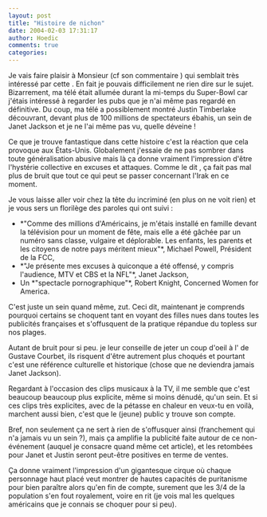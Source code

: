 ```yaml
---
layout: post
title: "Histoire de nichon"
date: 2004-02-03 17:31:17
author: Hoedic
comments: true
categories: 
---
```



Je vais faire plaisir à Monsieur  (cf son commentaire ) qui semblait très intéressé par cette . En fait je pouvais difficilement ne rien dire sur le sujet. Bizarrement, ma télé était allumée durant la mi-temps du Super-Bowl car j'étais intéressé à regarder les pubs  que je n'ai même pas regardé en définitive. Du coup, ma télé a possiblement montré Justin Timberlake découvrant, devant plus de 100 millions de spectateurs ébahis, un sein de Janet Jackson et je ne l'ai même pas vu, quelle déveine !

Ce que je trouve fantastique dans cette histoire c'est la réaction que cela provoque aux États-Unis. Globalement j'essaie de ne pas sombrer dans toute généralisation abusive mais là ça donne vraiment l'impression d'être l'hystérie collective en excuses et attaques. Comme le dit , ça fait pas mal plus de bruit que tout ce qui peut se passer concernant l'Irak en ce moment.

Je vous laisse aller voir chez  la tête du  incriminé (en plus on ne voit rien) et je vous sers un florilège des paroles qui ont suivi :
<ul>
<li>*"Comme des millions d'Américains, je m'étais installé en famille devant la télévision pour un moment de fête, mais elle a été gâchée par un numéro sans classe, vulgaire et déplorable. Les enfants, les parents et les citoyens de notre pays méritent mieux"*, Michael Powell, Président de la FCC,</li>
<li>*"Je présente mes excuses à quiconque a été offensé, y compris l'audience, MTV et CBS et la NFL"*, Janet Jackson,</li>
<li> Un *"spectacle pornographique"*, Robert Knight,  Concerned Women for America.</li>
</ul>

C'est juste un sein quand même, zut. Ceci dit, maintenant je comprends pourquoi certains se choquent tant en voyant des filles nues dans toutes les publicités françaises et s'offusquent de la pratique répandue du topless sur nos plages.

Autant de bruit pour si peu. je leur conseille de jeter un coup d'oeil à l' de Gustave Courbet, ils risquent d'être autrement plus choqués et pourtant c'est une référence culturelle et historique (chose que ne deviendra jamais Janet Jackson).

Regardant à l'occasion des clips musicaux à la TV, il me semble que c'est beaucoup beaucoup plus explicite, même si moins dénudé, qu'un sein. Et si ces clips très explicites, avec de la pétasse en chaleur en veux-tu en voilà, marchent aussi bien, c'est que le (jeune) public y trouve son compte.

Bref, non seulement ça ne sert à rien de s'offusquer ainsi (franchement qui n'a jamais vu un sein ?), mais ça amplifie la publicité faite autour de ce non-événement (auquel je consacre quand même cet article), et les retombées pour Janet et Justin seront peut-être positives en terme de ventes.

Ça donne vraiment l'impression d'un gigantesque cirque où chaque personnage haut placé veut montrer de hautes capacités de puritanisme pour bien paraître alors qu'en fin de compte, surement que les 3/4 de la population s'en fout royalement, voire en rit (je vois mal les quelques américains que je connais se choquer pour si peu).